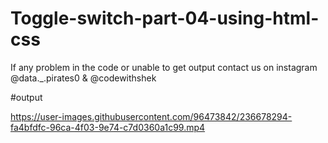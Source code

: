 # Toggle-switch-part-04-using-html-css

If any problem in the code or unable to get output contact us on instagram @data._.pirates0 & @codewithshek

#output

https://user-images.githubusercontent.com/96473842/236678294-fa4bfdfc-96ca-4f03-9e74-c7d0360a1c99.mp4
